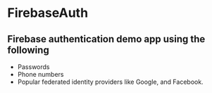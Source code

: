 # FirebaseAuth
## Firebase authentication demo app using the following 
- Passwords
- Phone numbers 
- Popular federated identity providers like Google, and Facebook.
